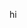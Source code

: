 hi

<!--
# Hi there 👋, my name is ilya
## I am a student and web developer
![I am a student and web developer](https://i.pinimg.com/originals/b9/ba/44/b9ba446cca2bb06ff1a8d49fd46581ed.jpg) 

>I am glad you are here. You can visit [my portfolio](https://ilyamed.site/) or write me something on me@ilyamed.site 

 - 🔭 I’m currently working on some pet projects
- 🤔 I’m looking for help with design...
- 🥅 2022 Goals: Find a job
- 💬 Ask me about my favourite movies 

 
<details>
  <summary>:zap: Stats:</summary>
<p>
  
![Profile Views](https://komarev.com/ghpvc/?username=Terro216&color=blueviolet)
  
![GitHub stats](https://github-readme-stats.vercel.app/api?username=Terro216&show_icons=true&theme=darcula)  
</p>
</details>

[![Typing SVG](https://readme-typing-svg.herokuapp.com?color=%23204829&duration=7000&lines=Wake+up%2C+Neo...)](https://git.io/typing-svg)
-->
